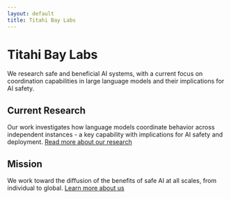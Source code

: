 ```yaml
---
layout: default
title: Titahi Bay Labs
---
```


# Titahi Bay Labs

We research safe and beneficial AI systems, with a current focus on coordination capabilities in large language models and their implications for AI safety.

## Current Research

Our work investigates how language models coordinate behavior across independent instances - a key capability with implications for AI safety and deployment. [Read more about our research](/research)

## Mission

We work toward the diffusion of the benefits of safe AI at all scales, from individual to global. [Learn more about us](/about)